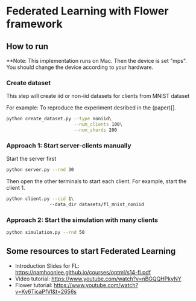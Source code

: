 # Federated Learning with Flower framework

## How to run

**Note: This implementation runs on Mac. Then the device is set "mps". You should change the device according to your hardware.

### Create dataset

This step will create iid or non-iid datasets for clients from MNIST dataset

For example: To reproduce the experiment desribed in the (paper)[].
```bash
python create_dataset.py --type noniid\
                         --num_clients 100\
                         --num_shards 200
```

### Approach 1: Start server-clients manually

Start the server first

```bash
python server.py --rnd 30
```

Then open the other terminals to start each client.
For example, start the client 1.

```bash
python client.py --cid 1\ 
                --data_dir datasets/fl_mnist_noniid
```

### Approach 2: Start the simulation with many clients

```bash
python simulation.py --rnd 50
```

## Some resources to start Federated Learning

- Introduction Slides for FL: https://namhoonlee.github.io/courses/optml/s14-fl.pdf
- Video tutorial: https://www.youtube.com/watch?v=nBGQQHPkyNY
- Flower tutorial: https://www.youtube.com/watch?v=Ky6TicaPfVI&t=2656s